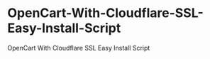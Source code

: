# OpenCart-With-Cloudflare-SSL-Easy-Install-Script
OpenCart With Cloudflare SSL Easy Install Script
